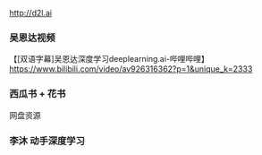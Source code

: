 http://d2l.ai

### 吴恩达视频
【[双语字幕]吴恩达深度学习deeplearning.ai-哔哩哔哩】 https://www.bilibili.com/video/av926316362?p=1&unique_k=2333

### 西瓜书 + 花书
网盘资源 
### 李沐 动手深度学习

<!--stackedit_data:
eyJoaXN0b3J5IjpbLTc5NzUwOTA5MywyNjk3OTU3MF19
-->